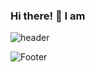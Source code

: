 ### Hi there! 👋 I am

<!--
**mooseonpark/mooseonpark** is a ✨ _special_ ✨ repository because its `README.md` (this file) appears on your GitHub profile.

Here are some ideas to get you started:

- 🔭 I’m currently working on ...
- 🌱 I’m currently learning ...
- 👯 I’m looking to collaborate on ...
- 🤔 I’m looking for help with ...
- 💬 Ask me about ...
- 📫 How to reach me: ...
- 😄 Pronouns: ...
- ⚡ Fun fact: ...
-->

![header](https://capsule-render.vercel.app/api?type=waving&color=c4ffa0&text=%20Mooseon,%20%20&height=180&fontSize=45&animation=twinkling&fontAlignY=34&fontColor=f6f3d4)

![Footer](https://capsule-render.vercel.app/api?type=waving&color=c4ffa0&height=180&fontAlignY=70&text=:-D&fontColor=f6f3d4&animation=twinkling&section=footer)
